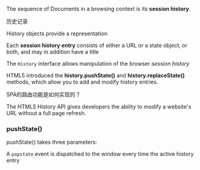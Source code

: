 The sequence of Documents in a browsing context is its **session history**.

历史记录

History objects provide a representation 

Each **session history entry** consists of either a URL or a state object, or both, and may in addition have a title

The `History` interface allows manipulation of the browser *session history*

HTML5 introduced the **history.pushState()** and **history.replaceState()** methods, which allow you to add and modify history entries.

SPA的路由功能是如何实现的？

The HTML5 History API gives developers the ability to modify a website's URL without a full page refresh.

### pushState()

pushState() takes three parameters: 


A `popstate` event is dispatched to the window every time the active history entry 